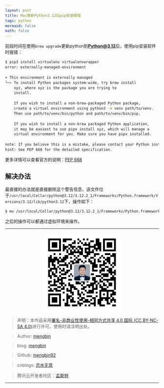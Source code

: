 ```yaml
---
layout: post
title: Mac更新Python3.12后pip安装报错
tags: python
mermaid: false
math: false
---  
```


前段时间在使用`brew upgrade`更新python到**Python@3.12**后，使用pip安装软件时报错：  

```bash
$ pip3 install virtualenv virtualenvwrapper
error: externally-managed-environment

× This environment is externally managed
╰─> To install Python packages system-wide, try brew install
    xyz, where xyz is the package you are trying to
    install.
    
    If you wish to install a non-brew-packaged Python package,
    create a virtual environment using python3 -m venv path/to/venv.
    Then use path/to/venv/bin/python and path/to/venv/bin/pip.
    
    If you wish to install a non-brew packaged Python application,
    it may be easiest to use pipx install xyz, which will manage a
    virtual environment for you. Make sure you have pipx installed.

note: If you believe this is a mistake, please contact your Python installation or OS distribution provider. You can override this, at the risk of breaking your Python installation or OS, by passing --break-system-packages.
hint: See PEP 668 for the detailed specification.
```  

更多详情可以查看官方的说明：[PEP 668](https://peps.python.org/pep-0668/)

## 解决办法  

最直接的办法就是直接删除这个警告信息，该文件位于`/usr/local/Cellar/python@3.12/3.12.2_1/Frameworks/Python.framework/Versions/3.12/lib/python3.12`下，操作如下：  

```bash
$ mv /usr/local/Cellar/python@3.12/3.12.2_1/Frameworks/Python.framework/Versions/3.12/lib/python3.12/EXTERNALLY-MANAGED /usr/local/Cellar/python@3.12/3.12.2_1/Frameworks/Python.framework/Versions/3.12/lib/python3.12/EXTERNALLY-MANAGED.bak
```  

之后的操作可以都通过虚拟环境来操作。  

---

<div align="center">
  <img src="../img/qrcode_wechat.jpg" alt="孟斯特">
</div>

> 声明：本作品采用[署名-非商业性使用-相同方式共享 4.0 国际 (CC BY-NC-SA 4.0)](https://creativecommons.org/licenses/by-nc-sa/4.0/deed.zh)进行许可，使用时请注明出处。  

> Author: [mengbin](mengbin1992@outlook.com)  

> blog: [mengbin](https://mengbin.top)  

> Github: [mengbin92](https://mengbin92.github.io/)  

> cnblogs: [恋水无意](https://www.cnblogs.com/lianshuiwuyi/)  

> 腾讯云开发者社区：[孟斯特](https://cloud.tencent.com/developer/user/6649301)  

---
